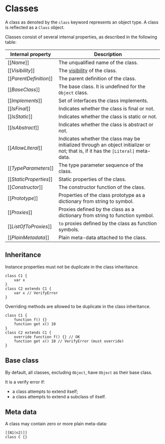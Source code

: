 # Classes

A class as denoted by the `class` keyword represents an object type. A class is reflected as a `Class` object.

Classes consist of several internal properties, as described in the following table:

| Internal property | Description |
| ----------------- | ----------- |
| \[\[*Name*\]\] | The unqualified name of the class. |
| \[\[*Visibility*\]\] | The [visibility](visibility.md) of the class. |
| \[\[*ParentDefinition*\]\] | The parent definition of the class. |
| \[\[*BaseClass*\]\] | The base class. It is undefined for the `Object` class. |
| \[\[*Implements*\]\] | Set of interfaces the class implements. |
| \[\[*IsFinal*\]\] | Indicates whether the class is final or not. |
| \[\[*IsStatic*\]\] | Indicates whether the class is static or not. |
| \[\[*IsAbstract*\]\] | Indicates whether the class is abstract or not. |
| \[\[*AllowLiteral*\]\] | Indicates whether the class may be initialized through an object initializer or not; that is, if it has the `[Literal]` meta-data. |
| \[\[*TypeParameters*\]\] | The type parameter sequence of the class. |
| \[\[*StaticProperties*\]\] | Static properties of the class. |
| \[\[*Constructor*\]\] | The constructor function of the class. |
| \[\[*Prototype*\]\] | Properties of the class prototype as a dictionary from string to symbol. |
| \[\[*Proxies*\]\] | Proxies defined by the class as a dictionary from string to function symbol. |
| \[\[*ListOfToProxies*\]\] | `to` proxies defined by the class as function symbols. |
| \[\[*PlainMetadata*\]\] | Plain meta-data attached to the class. |

## Inheritance

Instance properties must not be duplicate in the class inheritance.

```
class C1 {
    var x
}
class C2 extends C1 {
    var x // VerifyError
}
```

Overriding methods are allowed to be duplicate in the class inheritance.

```
class C1 {
    function f() {}
    function get x() 10
}
class C2 extends C1 {
    override function f() {} // OK
    function get x() 10 // VerifyError (must override)
}
```

## Base class

By default, all classes, excluding `Object`, have `Object` as their base class.

It is a verify error if:

* a class attempts to extend itself;
* a class attempts to extend a subclass of itself.

## Meta data

A class may contain zero or more plain meta-data:

```
[[N1(n2)]]
class C {}
```